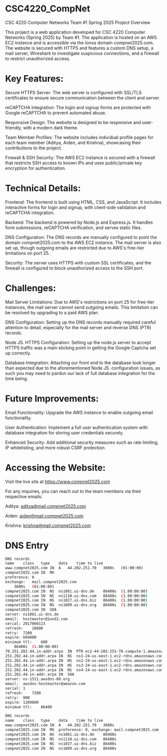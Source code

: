 # CSC4220_CompNet
CSC 4220 Computer Networks Team #1 Spring 2025
Project Overview

This project is a web application developed for CSC 4220 Computer Networks (Spring 2025) by Team #1. The application is hosted on an AWS EC2 instance and is accessible via the Ionos domain compnet2025.com. The website is secured with HTTPS and features a custom DNS setup, a mail server, Wireshark to investigate suspicious connections, and a firewall to restrict unauthorized access.
# Key Features:

Secure HTTPS Server: The web server is configured with SSL/TLS certificates to ensure secure communication between the client and server.

reCAPTCHA Integration: The login and signup forms are protected with Google reCAPTCHA to prevent automated abuse.

Responsive Design: The website is designed to be responsive and user-friendly, with a modern dark theme.

Team Member Profiles: The website includes individual profile pages for each team member (Aditya, Aiden, and Krishna), showcasing their contributions to the project.

Firewall & SSH Security: The AWS EC2 instance is secured with a firewall that restricts SSH access to known IPs and uses public/private key encryption for authentication.

# Technical Details:

Frontend: The frontend is built using HTML, CSS, and JavaScript. It includes interactive forms for login and signup, with client-side validation and reCAPTCHA integration.

Backend: The backend is powered by Node.js and Express.js. It handles form submissions, reCAPTCHA verification, and serves static files.

DNS Configuration: The DNS records are manually configured to point the domain compnet2025.com to the AWS EC2 instance. The mail server is also set up, though outgoing emails are restricted due to AWS's free-tier limitations on port 25.

Security: The server uses HTTPS with custom SSL certificates, and the firewall is configured to block unauthorized access to the SSH port.

# Challenges:

Mail Server Limitations: Due to AWS's restrictions on port 25 for free-tier instances, the mail server cannot send outgoing emails. This limitation can be resolved by upgrading to a paid AWS plan.

DNS Configuration: Setting up the DNS records manually required careful attention to detail, especially for the mail server and reverse DNS (PTR) records.

Node JS. HTTPS Configuration: Setting  up the node.js server to accept HTTPS traffic was a main sticking point in getting the Google Captcha set up correctly.

Database Integration: Attaching our front end to the database took longer than expected due to the aforementioned Node JS. configuration issues, as such you may need to pardon our lack of full database integration for the time being.

# Future Improvements:

Email Functionality: Upgrade the AWS instance to enable outgoing email functionality.

User Authentication: Implement a full user authentication system with database integration for storing user credentials securely.

Enhanced Security: Add additional security measures such as rate limiting, IP whitelisting, and more robust CSRF protection.

# Accessing the Website:

Visit the live site at https://www.compnet2025.com

For any inquiries, you can reach out to the team members via their respective emails:

Aditya: aditya@mail.compnet2025.com

Aiden: aiden@mail.compnet2025.com

Krishna: krishna@mail.compnet2025.com

# DNS Entry

``` bash
DNS records
name	class	type	data	time to live
www.compnet2025.com	IN	A	44.202.251.70	3600s	(01:00:00)
compnet2025.com	IN	MX	
preference:	0
exchange:	mail.compnet2025.com
	3600s	(01:00:00)
compnet2025.com	IN	NS	ns1061.ui-dns.de	86400s	(1.00:00:00)
compnet2025.com	IN	NS	ns1110.ui-dns.com	86400s	(1.00:00:00)
compnet2025.com	IN	NS	ns1027.ui-dns.biz	86400s	(1.00:00:00)
compnet2025.com	IN	NS	ns1089.ui-dns.org	86400s	(1.00:00:00)
compnet2025.com	IN	SOA	
server:	ns1061.ui-dns.de
email:	hostmaster@1und1.com
serial:	2017060123
refresh:	28800
retry:	7200
expire:	604800
minimum ttl:	600
	86400s	(1.00:00:00)
70.251.202.44.in-addr.arpa	IN	PTR	ec2-44-202-251-70.compute-1.amazonaws.com	300s	(00:05:00)
251.202.44.in-addr.arpa	IN	NS	ns1-24-us-east-1.ec2-rdns.amazonaws.com	300s	(00:05:00)
251.202.44.in-addr.arpa	IN	NS	ns2-24-us-east-1.ec2-rdns.amazonaws.com	300s	(00:05:00)
251.202.44.in-addr.arpa	IN	NS	ns3-24-us-east-1.ec2-rdns.amazonaws.com	300s	(00:05:00)
251.202.44.in-addr.arpa	IN	NS	ns4-24-us-east-1.ec2-rdns.amazonaws.com	300s	(00:05:00)
251.202.44.in-addr.arpa	IN	SOA	
server:	ns-1511.awsdns-60.org
email:	awsdns-hostmaster@amazon.com
serial:	1
refresh:	7200
retry:	900
expire:	1209600
minimum ttl:	86400

DNS records
name	class	type	data	time to live
www.compnet2025.com	IN	A	44.202.251.70	3600s
compnet2025.com	IN	MX	preference: 0, exchange: mail.compnet2025.com	3600s
compnet2025.com	IN	NS	ns1061.ui-dns.de	86400s
compnet2025.com	IN	NS	ns1110.ui-dns.com	86400s
compnet2025.com	IN	NS	ns1027.ui-dns.biz	86400s
compnet2025.com	IN	NS	ns1089.ui-dns.org	86400s

```

